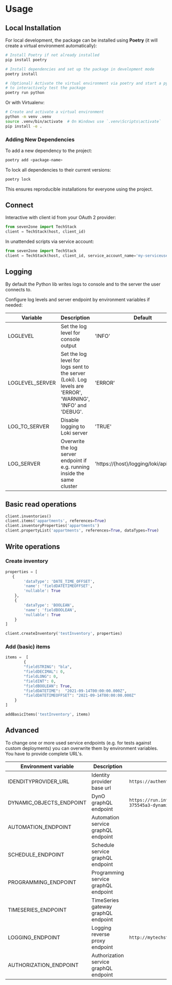 # Usage

## Local Installation

For local development, the package can be installed using **Poetry** (it will create a virtual environment automatically):

```bash
# Install Poetry if not already installed
pip install poetry

# Install dependencies and set up the package in development mode
poetry install

# (Optional) Activate the virtual environment via poetry and start a python shell
# to interactively test the package
poetry run python
```

Or with Virtualenv:

```bash
# Create and activate a virtual environment
python -m venv .venv
source .venv/bin/activate  # On Windows use `.venv\Scripts\activate`
pip install -e .
```

### Adding New Dependencies

To add a new dependency to the project:

```bash
poetry add <package-name>
```

To lock all dependencies to their current versions:

```bash
poetry lock
```

This ensures reproducible installations for everyone using the project.

## Connect

Interactive with client id from your OAuth 2 provider:

```python
from seven2one import TechStack
client = TechStack(host, client_id)
```

In unattended scripts via service account:

```python
from seven2one import TechStack
client = TechStack(host, client_id, service_account_name='my-serviceuser', service_account_secret='some token')
```

## Logging

By default the Python lib writes logs to console and to the server the user connects to.

Configure log levels and server endpoint by environment variables if needed:

| Variable       | Description | Default |
| -------------- | ----------- | ------- |
|LOGLEVEL        | Set the log level for console output | 'INFO' |
|LOGLEVEL_SERVER | Set the log level for logs sent to the server (Loki). Log levels are 'ERROR', 'WARNING', 'INFO' and 'DEBUG'. | 'ERROR' |
|LOG_TO_SERVER   | Disable logging to Loki server | 'TRUE' |
|LOG_SERVER      | Overwrite the log server endpoint if e.g. running inside the same cluster | 'https://{host}/logging/loki/api/v1/push' |

## Basic read operations

```python
client.inventories()
client.items('appartments', references=True)
client.inventoryProperties('appartments')
client.propertyList('appartments', references=True, dataTypes=True)
```

## Write operations

### Create inventory

```python
properties = [
   {
        'dataType': 'DATE_TIME_OFFSET',
        'name': 'fieldDATETIMEOFFSET',
        'nullable': True
    },
    {
        'dataType': 'BOOLEAN',
        'name': 'fieldBOOLEAN',
        'nullable': True
    }
]

client.createInventory('testInventory', properties)
```

### Add (basic) items

```python
items =  [
        {
        "fieldSTRING": "bla",
        "fieldDECIMAL": 0,
        "fieldLONG": 0,
        "fieldINT": 0,
        "fieldBOOLEAN": True,
        "fieldDATETIME":  "2021-09-14T00:00:00.000Z",
        "fieldDATETIMEOFFSET": "2021-09-14T00:00:00.000Z"
    }
]

addBasicItems('testInventory', items)

```

## Advanced

To change one or more used service endpoints (e.g. for tests against custom deployments) you can overwrite them by environment variables. You have to provide complete URL's.

| Environment variable | Description | Example |
| -------------------- | --|--|
| IDENDITYPROVIDER_URL     | Identity provider base url | `https://authentik.mytechstack` |
| DYNAMIC_OBJECTS_ENDPOINT | DynO graphQL endpoint | `https://run.integrationtest.s2o.dev/itest-375545a3-dynamic-objects/graphql/` |
| AUTOMATION_ENDPOINT      | Automation service graphQL endpoint |  |
| SCHEDULE_ENDPOINT        | Schedule service graphQL endpoint | |
| PROGRAMMING_ENDPOINT     | Programming service graphQL endpoint | |
| TIMESERIES_ENDPOINT      | TimeSeries gateway graphQL endpoint | |
| LOGGING_ENDPOINT         | Logging reverse proxy endpoint | `http://mytechstack:8123/loki/api/v1/push` |
| AUTHORIZATION_ENDPOINT   | Authorization service graphQL endpoint | |
